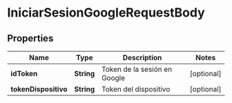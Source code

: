 

# IniciarSesionGoogleRequestBody

## Properties

Name | Type | Description | Notes
------------ | ------------- | ------------- | -------------
**idToken** | **String** | Token de la sesión en Google |  [optional]
**tokenDispositivo** | **String** | Token del dispositivo |  [optional]



